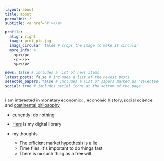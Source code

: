 ```yaml
---
layout: about
title: about
permalink: /
subtitle: <a href='#'></a>

profile:
  align: right
  image: prof_pic.jpg
  image_circular: false # crops the image to make it circular
  more_info: >
    <p></p>
    <p></p>
    <p></p>

news: false # includes a list of news items
latest_posts: false # includes a list of the newest posts
selected_papers: false # includes a list of papers marked as "selected={true}"
social: true # includes social icons at the bottom of the page
---
```


i am interested in [monetary economics](https://nathantankus.substack.com/p/why-are-banks-special-monetary-policy) , economic history,  [social science](https://www.wikiwand.com/en/Social_science)  and  [continental philosophy](https://www.newworldencyclopedia.org/entry/Continental_philosophy)     

- currently: do nothing

- [Here](https://zooeyvaflous.notion.site/312f766bc8ff43ce8c296ac5221b58a1?v=ce5ed81452e841fca74954079dc0eeaa&pvs=4) is my digital library



- my thoughts
  - The efficient market hypothesis is a lie
  - Time flies, It's important to do things fast
  - There is no such thing as a free will
